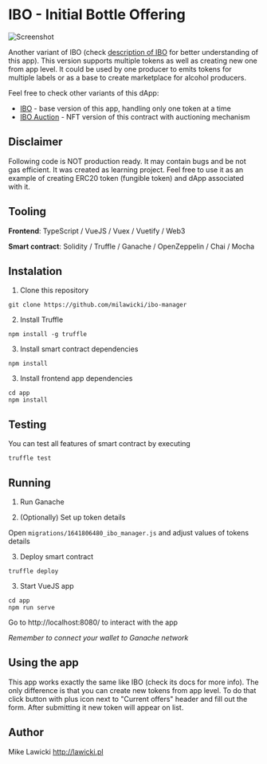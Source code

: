 # IBO - Initial Bottle Offering

![Screenshot](https://user-images.githubusercontent.com/30719996/151843514-a35323f1-5c50-4916-9046-e912939dc3dd.png)


Another variant of IBO (check [description of IBO](https://github.com/milawicki/ibo)  for better understanding of this app). This version supports multiple tokens as well as creating new one from app level. It could be used by one producer to emits tokens for multiple labels or as a base to create marketplace for alcohol producers.

Feel free to check other variants of this dApp:

* [IBO](https://github.com/milawicki/ibo) - base version of this app, handling only one token at a time
* [IBO Auction](https://github.com/milawicki/ibo-nft-auction) - NFT version of this contract with auctioning mechanism

## Disclaimer

Following code is NOT production ready. It may contain bugs and be not gas efficient. It was created as learning project. Feel free to use it as an example of creating ERC20 token (fungible token) and dApp associated with it.


## Tooling
**Frontend**: TypeScript / VueJS / Vuex / Vuetify / Web3

**Smart contract**: Solidity / Truffle / Ganache / OpenZeppelin / Chai / Mocha

## Instalation

1. Clone this repository

```
git clone https://github.com/milawicki/ibo-manager
```

2. Install Truffle
```
npm install -g truffle
```

3. Install smart contract dependencies
```
npm install
```

3. Install frontend app dependencies
```
cd app
npm install
```

## Testing
You can test all features of smart contract by executing
```
truffle test
```

## Running

1. Run Ganache

2. (Optionally) Set up token details

Open `migrations/1641806480_ibo_manager.js` and adjust values of tokens details

3. Deploy smart contract
```
truffle deploy
```

3. Start VueJS app
```
cd app
npm run serve
```

Go to http://localhost:8080/ to interact with the app

*Remember to connect your wallet to Ganache network*

## Using the app

This app works exactly the same like IBO (check its docs for more info). The only difference is that you can create new tokens from app level. To do that click button with plus icon next to "Current offers" header and fill out the form. After submitting it new token will appear on list.



## Author
Mike Lawicki http://lawicki.pl
